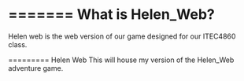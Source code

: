 
=======
What is Helen_Web?
===================
Helen web is the web version of our game designed for our ITEC4860 class.

=========
Helen Web 
This will house my version of the Helen_Web adventure game.


